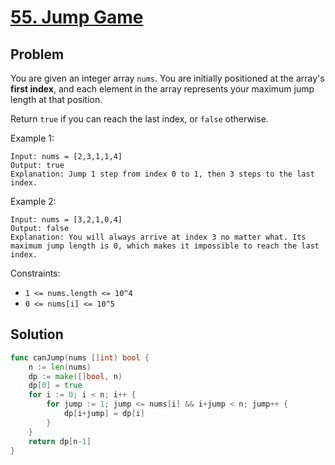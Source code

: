 # [55. Jump Game](https://leetcode.com/problems/jump-game/)

## Problem

You are given an integer array `nums`. You are initially positioned at the array's **first index**, and each element in the array represents your maximum jump length at that position.

Return `true` if you can reach the last index, or `false` otherwise.

 

Example 1:

```
Input: nums = [2,3,1,1,4]
Output: true
Explanation: Jump 1 step from index 0 to 1, then 3 steps to the last index.
```

Example 2:

```
Input: nums = [3,2,1,0,4]
Output: false
Explanation: You will always arrive at index 3 no matter what. Its maximum jump length is 0, which makes it impossible to reach the last index.
``` 

Constraints:

- `1 <= nums.length <= 10^4`
- `0 <= nums[i] <= 10^5`

## Solution

```go
func canJump(nums []int) bool {
	n := len(nums)
	dp := make([]bool, n)
	dp[0] = true
	for i := 0; i < n; i++ {
		for jump := 1; jump <= nums[i] && i+jump < n; jump++ {
			dp[i+jump] = dp[i]
		}
	}
	return dp[n-1]
}
```